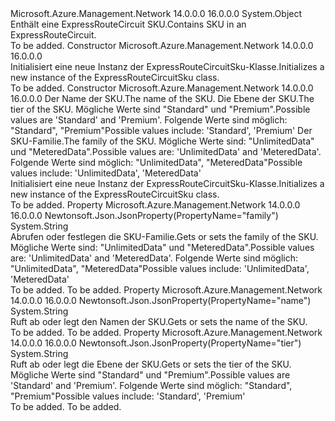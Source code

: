 <Type Name="ExpressRouteCircuitSku" FullName="Microsoft.Azure.Management.Network.Models.ExpressRouteCircuitSku">
  <TypeSignature Language="C#" Value="public class ExpressRouteCircuitSku" />
  <TypeSignature Language="ILAsm" Value=".class public auto ansi beforefieldinit ExpressRouteCircuitSku extends System.Object" />
  <TypeSignature Language="DocId" Value="T:Microsoft.Azure.Management.Network.Models.ExpressRouteCircuitSku" />
  <TypeSignature Language="VB.NET" Value="Public Class ExpressRouteCircuitSku" />
  <TypeSignature Language="F#" Value="type ExpressRouteCircuitSku = class" />
  <AssemblyInfo>
    <AssemblyName>Microsoft.Azure.Management.Network</AssemblyName>
    <AssemblyVersion>14.0.0.0</AssemblyVersion>
    <AssemblyVersion>16.0.0.0</AssemblyVersion>
  </AssemblyInfo>
  <Base>
    <BaseTypeName>System.Object</BaseTypeName>
  </Base>
  <Interfaces />
  <Docs>
    <summary>
            <span data-ttu-id="17b85-101">Enthält eine ExpressRouteCircuit SKU.</span><span class="sxs-lookup"><span data-stu-id="17b85-101">Contains SKU in an ExpressRouteCircuit.</span></span>
            </summary>
    <remarks>To be added.</remarks>
  </Docs>
  <Members>
    <Member MemberName=".ctor">
      <MemberSignature Language="C#" Value="public ExpressRouteCircuitSku ();" />
      <MemberSignature Language="ILAsm" Value=".method public hidebysig specialname rtspecialname instance void .ctor() cil managed" />
      <MemberSignature Language="DocId" Value="M:Microsoft.Azure.Management.Network.Models.ExpressRouteCircuitSku.#ctor" />
      <MemberSignature Language="VB.NET" Value="Public Sub New ()" />
      <MemberType>Constructor</MemberType>
      <AssemblyInfo>
        <AssemblyName>Microsoft.Azure.Management.Network</AssemblyName>
        <AssemblyVersion>14.0.0.0</AssemblyVersion>
        <AssemblyVersion>16.0.0.0</AssemblyVersion>
      </AssemblyInfo>
      <Parameters />
      <Docs>
        <summary>
            <span data-ttu-id="17b85-102">Initialisiert eine neue Instanz der ExpressRouteCircuitSku-Klasse.</span><span class="sxs-lookup"><span data-stu-id="17b85-102">Initializes a new instance of the ExpressRouteCircuitSku class.</span></span>
            </summary>
        <remarks>To be added.</remarks>
      </Docs>
    </Member>
    <Member MemberName=".ctor">
      <MemberSignature Language="C#" Value="public ExpressRouteCircuitSku (string name = null, string tier = null, string family = null);" />
      <MemberSignature Language="ILAsm" Value=".method public hidebysig specialname rtspecialname instance void .ctor(string name, string tier, string family) cil managed" />
      <MemberSignature Language="DocId" Value="M:Microsoft.Azure.Management.Network.Models.ExpressRouteCircuitSku.#ctor(System.String,System.String,System.String)" />
      <MemberSignature Language="VB.NET" Value="Public Sub New (Optional name As String = null, Optional tier As String = null, Optional family As String = null)" />
      <MemberSignature Language="F#" Value="new Microsoft.Azure.Management.Network.Models.ExpressRouteCircuitSku : string * string * string -&gt; Microsoft.Azure.Management.Network.Models.ExpressRouteCircuitSku" Usage="new Microsoft.Azure.Management.Network.Models.ExpressRouteCircuitSku (name, tier, family)" />
      <MemberType>Constructor</MemberType>
      <AssemblyInfo>
        <AssemblyName>Microsoft.Azure.Management.Network</AssemblyName>
        <AssemblyVersion>14.0.0.0</AssemblyVersion>
        <AssemblyVersion>16.0.0.0</AssemblyVersion>
      </AssemblyInfo>
      <Parameters>
        <Parameter Name="name" Type="System.String" />
        <Parameter Name="tier" Type="System.String" />
        <Parameter Name="family" Type="System.String" />
      </Parameters>
      <Docs>
        <param name="name"><span data-ttu-id="17b85-103">Der Name der SKU.</span><span class="sxs-lookup"><span data-stu-id="17b85-103">The name of the SKU.</span></span></param>
        <param name="tier"><span data-ttu-id="17b85-104">Die Ebene der SKU.</span><span class="sxs-lookup"><span data-stu-id="17b85-104">The tier of the SKU.</span></span> <span data-ttu-id="17b85-105">Mögliche Werte sind "Standard" und "Premium".</span><span class="sxs-lookup"><span data-stu-id="17b85-105">Possible values are 'Standard' and 'Premium'.</span></span> <span data-ttu-id="17b85-106">Folgende Werte sind möglich: "Standard", "Premium"</span><span class="sxs-lookup"><span data-stu-id="17b85-106">Possible values include: 'Standard', 'Premium'</span></span></param>
        <param name="family"><span data-ttu-id="17b85-107">Der SKU-Familie.</span><span class="sxs-lookup"><span data-stu-id="17b85-107">The family of the SKU.</span></span> <span data-ttu-id="17b85-108">Mögliche Werte sind: "UnlimitedData" und "MeteredData".</span><span class="sxs-lookup"><span data-stu-id="17b85-108">Possible values are: 'UnlimitedData' and 'MeteredData'.</span></span> <span data-ttu-id="17b85-109">Folgende Werte sind möglich: "UnlimitedData", "MeteredData"</span><span class="sxs-lookup"><span data-stu-id="17b85-109">Possible values include: 'UnlimitedData', 'MeteredData'</span></span></param>
        <summary>
            <span data-ttu-id="17b85-110">Initialisiert eine neue Instanz der ExpressRouteCircuitSku-Klasse.</span><span class="sxs-lookup"><span data-stu-id="17b85-110">Initializes a new instance of the ExpressRouteCircuitSku class.</span></span>
            </summary>
        <remarks>To be added.</remarks>
      </Docs>
    </Member>
    <Member MemberName="Family">
      <MemberSignature Language="C#" Value="public string Family { get; set; }" />
      <MemberSignature Language="ILAsm" Value=".property instance string Family" />
      <MemberSignature Language="DocId" Value="P:Microsoft.Azure.Management.Network.Models.ExpressRouteCircuitSku.Family" />
      <MemberSignature Language="VB.NET" Value="Public Property Family As String" />
      <MemberSignature Language="F#" Value="member this.Family : string with get, set" Usage="Microsoft.Azure.Management.Network.Models.ExpressRouteCircuitSku.Family" />
      <MemberType>Property</MemberType>
      <AssemblyInfo>
        <AssemblyName>Microsoft.Azure.Management.Network</AssemblyName>
        <AssemblyVersion>14.0.0.0</AssemblyVersion>
        <AssemblyVersion>16.0.0.0</AssemblyVersion>
      </AssemblyInfo>
      <Attributes>
        <Attribute>
          <AttributeName>Newtonsoft.Json.JsonProperty(PropertyName="family")</AttributeName>
        </Attribute>
      </Attributes>
      <ReturnValue>
        <ReturnType>System.String</ReturnType>
      </ReturnValue>
      <Docs>
        <summary>
            <span data-ttu-id="17b85-111">Abrufen oder festlegen die SKU-Familie.</span><span class="sxs-lookup"><span data-stu-id="17b85-111">Gets or sets the family of the SKU.</span></span> <span data-ttu-id="17b85-112">Mögliche Werte sind: "UnlimitedData" und "MeteredData".</span><span class="sxs-lookup"><span data-stu-id="17b85-112">Possible values are: 'UnlimitedData' and 'MeteredData'.</span></span> <span data-ttu-id="17b85-113">Folgende Werte sind möglich: "UnlimitedData", "MeteredData"</span><span class="sxs-lookup"><span data-stu-id="17b85-113">Possible values include: 'UnlimitedData', 'MeteredData'</span></span>
            </summary>
        <value>To be added.</value>
        <remarks>To be added.</remarks>
      </Docs>
    </Member>
    <Member MemberName="Name">
      <MemberSignature Language="C#" Value="public string Name { get; set; }" />
      <MemberSignature Language="ILAsm" Value=".property instance string Name" />
      <MemberSignature Language="DocId" Value="P:Microsoft.Azure.Management.Network.Models.ExpressRouteCircuitSku.Name" />
      <MemberSignature Language="VB.NET" Value="Public Property Name As String" />
      <MemberSignature Language="F#" Value="member this.Name : string with get, set" Usage="Microsoft.Azure.Management.Network.Models.ExpressRouteCircuitSku.Name" />
      <MemberType>Property</MemberType>
      <AssemblyInfo>
        <AssemblyName>Microsoft.Azure.Management.Network</AssemblyName>
        <AssemblyVersion>14.0.0.0</AssemblyVersion>
        <AssemblyVersion>16.0.0.0</AssemblyVersion>
      </AssemblyInfo>
      <Attributes>
        <Attribute>
          <AttributeName>Newtonsoft.Json.JsonProperty(PropertyName="name")</AttributeName>
        </Attribute>
      </Attributes>
      <ReturnValue>
        <ReturnType>System.String</ReturnType>
      </ReturnValue>
      <Docs>
        <summary>
            <span data-ttu-id="17b85-114">Ruft ab oder legt den Namen der SKU.</span><span class="sxs-lookup"><span data-stu-id="17b85-114">Gets or sets the name of the SKU.</span></span>
            </summary>
        <value>To be added.</value>
        <remarks>To be added.</remarks>
      </Docs>
    </Member>
    <Member MemberName="Tier">
      <MemberSignature Language="C#" Value="public string Tier { get; set; }" />
      <MemberSignature Language="ILAsm" Value=".property instance string Tier" />
      <MemberSignature Language="DocId" Value="P:Microsoft.Azure.Management.Network.Models.ExpressRouteCircuitSku.Tier" />
      <MemberSignature Language="VB.NET" Value="Public Property Tier As String" />
      <MemberSignature Language="F#" Value="member this.Tier : string with get, set" Usage="Microsoft.Azure.Management.Network.Models.ExpressRouteCircuitSku.Tier" />
      <MemberType>Property</MemberType>
      <AssemblyInfo>
        <AssemblyName>Microsoft.Azure.Management.Network</AssemblyName>
        <AssemblyVersion>14.0.0.0</AssemblyVersion>
        <AssemblyVersion>16.0.0.0</AssemblyVersion>
      </AssemblyInfo>
      <Attributes>
        <Attribute>
          <AttributeName>Newtonsoft.Json.JsonProperty(PropertyName="tier")</AttributeName>
        </Attribute>
      </Attributes>
      <ReturnValue>
        <ReturnType>System.String</ReturnType>
      </ReturnValue>
      <Docs>
        <summary>
            <span data-ttu-id="17b85-115">Ruft ab oder legt die Ebene der SKU.</span><span class="sxs-lookup"><span data-stu-id="17b85-115">Gets or sets the tier of the SKU.</span></span> <span data-ttu-id="17b85-116">Mögliche Werte sind "Standard" und "Premium".</span><span class="sxs-lookup"><span data-stu-id="17b85-116">Possible values are 'Standard' and 'Premium'.</span></span> <span data-ttu-id="17b85-117">Folgende Werte sind möglich: "Standard", "Premium"</span><span class="sxs-lookup"><span data-stu-id="17b85-117">Possible values include: 'Standard', 'Premium'</span></span>
            </summary>
        <value>To be added.</value>
        <remarks>To be added.</remarks>
      </Docs>
    </Member>
  </Members>
</Type>